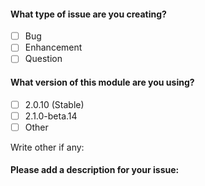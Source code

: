 #### What type of issue are you creating?
- [ ] Bug
- [ ] Enhancement
- [ ] Question

#### What version of this module are you using?
- [ ] 2.0.10 (Stable)
- [ ] 2.1.0-beta.14
- [ ] Other

Write other if any:

#### Please add a description for your issue: